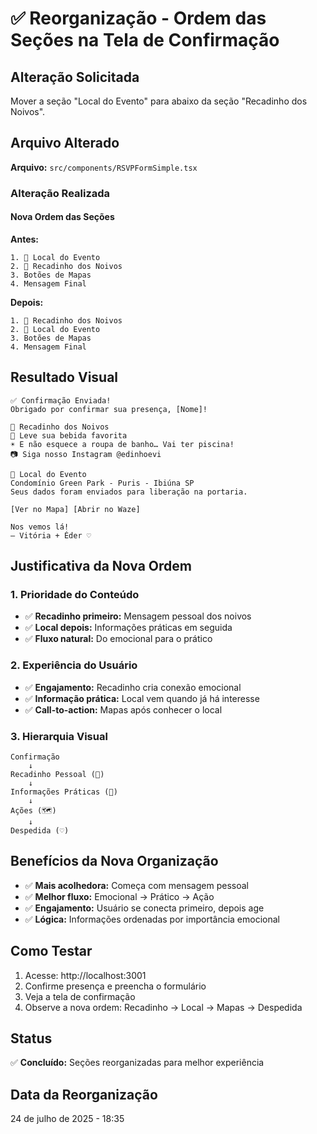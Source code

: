 # ✅ Reorganização - Ordem das Seções na Tela de Confirmação

## Alteração Solicitada
Mover a seção "Local do Evento" para abaixo da seção "Recadinho dos Noivos".

## Arquivo Alterado
**Arquivo:** `src/components/RSVPFormSimple.tsx`

### Alteração Realizada

#### Nova Ordem das Seções
**Antes:**
```
1. 📍 Local do Evento
2. 💌 Recadinho dos Noivos
3. Botões de Mapas
4. Mensagem Final
```

**Depois:**
```
1. 💌 Recadinho dos Noivos
2. 📍 Local do Evento
3. Botões de Mapas
4. Mensagem Final
```

## Resultado Visual
```
✅ Confirmação Enviada!
Obrigado por confirmar sua presença, [Nome]!

💌 Recadinho dos Noivos
🍷 Leve sua bebida favorita
☀️ E não esquece a roupa de banho… Vai ter piscina!
📷 Siga nosso Instagram @edinhoevi

📍 Local do Evento
Condomínio Green Park - Puris - Ibiúna SP
Seus dados foram enviados para liberação na portaria.

[Ver no Mapa] [Abrir no Waze]

Nos vemos lá!
— Vitória + Éder ♡
```

## Justificativa da Nova Ordem

### 1. Prioridade do Conteúdo
- ✅ **Recadinho primeiro:** Mensagem pessoal dos noivos
- ✅ **Local depois:** Informações práticas em seguida
- ✅ **Fluxo natural:** Do emocional para o prático

### 2. Experiência do Usuário
- ✅ **Engajamento:** Recadinho cria conexão emocional
- ✅ **Informação prática:** Local vem quando já há interesse
- ✅ **Call-to-action:** Mapas após conhecer o local

### 3. Hierarquia Visual
```
Confirmação
    ↓
Recadinho Pessoal (💌)
    ↓
Informações Práticas (📍)
    ↓
Ações (🗺️)
    ↓
Despedida (♡)
```

## Benefícios da Nova Organização
- ✅ **Mais acolhedora:** Começa com mensagem pessoal
- ✅ **Melhor fluxo:** Emocional → Prático → Ação
- ✅ **Engajamento:** Usuário se conecta primeiro, depois age
- ✅ **Lógica:** Informações ordenadas por importância emocional

## Como Testar
1. Acesse: http://localhost:3001
2. Confirme presença e preencha o formulário
3. Veja a tela de confirmação
4. Observe a nova ordem: Recadinho → Local → Mapas → Despedida

## Status
✅ **Concluído:** Seções reorganizadas para melhor experiência

## Data da Reorganização
24 de julho de 2025 - 18:35
